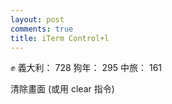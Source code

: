 ```yaml
---
layout: post
comments: true
title: iTerm Control+l
---
```


:fist: 義大利： 728 狗年： 295 中旅： 161


清除畫面 (或用 clear 指令)
